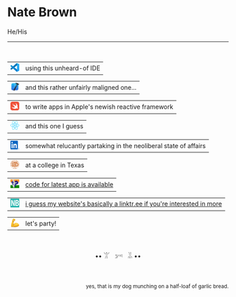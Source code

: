 <!-- "text-align: center" is for compatability of VSCode with GitHub's .md renderer, despite its apparent redundancy -->
<!-- <p align="center"> -->
<!-- <img src="./img/garrish.png" height="200"> -->
# Nate Brown
He/His
<!-- </p> -->
<hr />
<br/>
<table>
    <tr>
        <td vlign="center">
            <img src="./img/vscode.svg" height="20"> 
        </td>
        <td vlign="center">
            using this unheard-of IDE 
        </td>  
    </tr>
</table>
<table>
    <tr>
        <td vlign="center">
            <img src="./img/xcode.png" height="20" width="20"> 
        </td>
        <td vlign="center">
            and this rather unfairly maligned one...
        </td>  
    </tr>
</table>
<table>
    <tr>
        <td vlign="center">
            <img src="./img/swift.svg" height="20" width="20"> 
        </td>
        <td vlign="center">
            to write apps in Apple's newish reactive framework
        </td>  
    </tr>
</table>
<table>
    <tr>
        <td vlign="center">
            <img src="./img/react.svg" height="20" width="20"> 
        </td>
        <td vlign="center">
            and this one I guess
        </td>  
    </tr>
</table> 
<table>
    <tr>
        <td vlign="center">
            <a href="https://www.linkedin.com/in/natesabrown">
                <img src="./img/linkedin.svg" height="20" width="20"> 
            </a>
        </td>
        <td vlign="center">
            somewhat relucantly partaking in the neoliberal state of affairs
        </td>  
    </tr>
</table> 
<table>
    <tr>
        <td vlign="center">
            <img src="./img/utd.png" height="20" width="20"> 
        </td>
        <td vlign="center">
            at a college in Texas
        </td>  
    </tr>
</table> 
<a href="https://github.com/natesabrown/india_states_map_game">
    <table>
        <tr>
            <td vlign="center">
                <img src="./img/india.png" height="20" width="20"> 
            </td>
            <td vlign="center">
                code for latest app is available
            </td>  
        </tr>
    </table> 
</a>
<a href="https://natesabrown.com/">
    <table>
        <tr>
            <td vlign="center">
                <img src="./img/favi.png" height="20" width="20"> 
            </td>
            <td vlign="center">
                i guess my website's basically a linktr.ee if you're interested in more
            </td>  
        </tr>
    </table> 
</a>
<table>
    <tr>
        <td vlign="center">
            <img src="./img/muscle.png" height="20" width="20"> 
        </td>
        <td vlign="center">
           let's party!
        </td>  
    </tr>
</table>  

<br />
<p align="center" style="text-align: center"> •• 𓀠 &nbsp;  𓀒  &nbsp; 𓀡 •• </p>
</br>

<p align="right"><sub>yes, that is my dog munching on a half-loaf of garlic bread.</sub></p>
